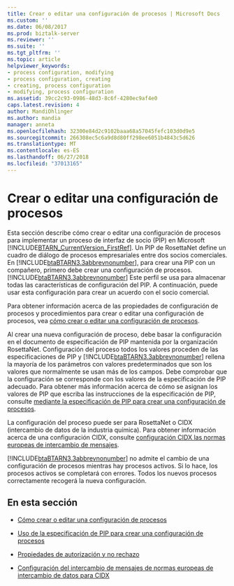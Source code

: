```yaml
---
title: Crear o editar una configuración de procesos | Microsoft Docs
ms.custom: ''
ms.date: 06/08/2017
ms.prod: biztalk-server
ms.reviewer: ''
ms.suite: ''
ms.tgt_pltfrm: ''
ms.topic: article
helpviewer_keywords:
- process configuration, modifying
- process configuration, creating
- creating, process configuration
- modifying, process configuration
ms.assetid: 39cc2c93-0986-48d3-8c6f-4280ec9af4e0
caps.latest.revision: 4
author: MandiOhlinger
ms.author: mandia
manager: anneta
ms.openlocfilehash: 32300e84d2c9102baaa68a57045fefc103d0d9e5
ms.sourcegitcommit: 266308ec5c6a9d8d80ff298ee6051b4843c5d626
ms.translationtype: MT
ms.contentlocale: es-ES
ms.lasthandoff: 06/27/2018
ms.locfileid: "37013165"
---
```

# <a name="creating-or-editing-a-process-configuration"></a>Crear o editar una configuración de procesos
Esta sección describe cómo crear o editar una configuración de procesos para implementar un proceso de interfaz de socio (PIP) en Microsoft [!INCLUDE[BTARN_CurrentVersion_FirstRef](../../includes/btarn-currentversion-firstref-md.md)]. Un PIP de RosettaNet define un cuadro de diálogo de procesos empresariales entre dos socios comerciales. En [!INCLUDE[btaBTARN3.3abbrevnonumber](../../includes/btabtarn3-3abbrevnonumber-md.md)], para crear una PIP con un compañero, primero debe crear una configuración de procesos. [!INCLUDE[btaBTARN3.3abbrevnonumber](../../includes/btabtarn3-3abbrevnonumber-md.md)] Este perfil se usa para almacenar todas las características de configuración del PIP. A continuación, puede usar esta configuración para crear un acuerdo con el socio comercial.  
  
 Para obtener información acerca de las propiedades de configuración de procesos y procedimientos para crear o editar una configuración de procesos, vea [cómo crear o editar una configuración de procesos](../../adapters-and-accelerators/accelerator-rosettanet/how-to-create-or-edit-a-process-configuration.md).  
  
 Al crear una nueva configuración de proceso, debe basar la configuración en el documento de especificación de PIP mantenida por la organización RosettaNet. Configuración del proceso todos los valores proceden de las especificaciones de PIP y [!INCLUDE[btaBTARN3.3abbrevnonumber](../../includes/btabtarn3-3abbrevnonumber-md.md)] rellena la mayoría de los parámetros con valores predeterminados que son los valores que normalmente se usan más de los campos. Debe comprobar que la configuración se corresponde con los valores de la especificación de PIP adecuado. Para obtener más información acerca de cómo se asignan los valores de PIP que escriba las instrucciones de la especificación de PIP, consulte [mediante la especificación de PIP para crear una configuración de procesos](../../adapters-and-accelerators/accelerator-rosettanet/using-the-pip-specification-to-create-a-process-configuration.md).  
  
 La configuración del proceso puede ser para RosettaNet o CIDX (intercambio de datos de la industria química). Para obtener información acerca de una configuración CIDX, consulte [configuración CIDX las normas europeas de intercambio de mensajes](../../adapters-and-accelerators/accelerator-rosettanet/setting-up-cidx-estandards-message-exchange.md).  
  
 [!INCLUDE[btaBTARN3.3abbrevnonumber](../../includes/btabtarn3-3abbrevnonumber-md.md)] no admite el cambio de una configuración de procesos mientras hay procesos activos. Si lo hace, los procesos activos se completará con errores. Todos los nuevos procesos correctamente recogerá la nueva configuración.  
  
## <a name="in-this-section"></a>En esta sección  
  
-   [Cómo crear o editar una configuración de procesos](../../adapters-and-accelerators/accelerator-rosettanet/how-to-create-or-edit-a-process-configuration.md)  
  
-   [Uso de la especificación de PIP para crear una configuración de procesos](../../adapters-and-accelerators/accelerator-rosettanet/using-the-pip-specification-to-create-a-process-configuration.md)  
  
-   [Propiedades de autorización y no rechazo](../../adapters-and-accelerators/accelerator-rosettanet/authorization-and-non-repudiation-properties.md)  
  
-   [Configuración del intercambio de mensajes de normas europeas de intercambio de datos para CIDX](../../adapters-and-accelerators/accelerator-rosettanet/setting-up-cidx-estandards-message-exchange.md)